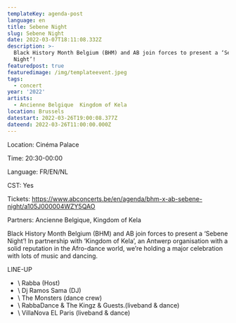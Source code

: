 ```yaml
---
templateKey: agenda-post
language: en
title: Sebene Night
slug: Sebene Night
date: 2022-03-07T18:11:08.332Z
description: >-
  Black History Month Belgium (BHM) and AB join forces to present a ‘Sebene
  Night’! 
featuredpost: true
featuredimage: /img/templateevent.jpeg
tags:
  - concert
year: '2022'
artists:
  - Ancienne Belgique  Kingdom of Kela
location: Brussels
datestart: 2022-03-26T19:00:08.377Z
dateend: 2022-03-26T11:00:00.000Z
---
```

Location: Cinéma Palace

Time: 20:30-00:00

Language: FR/EN/NL

CST: Yes

Tickets: https://www.abconcerts.be/en/agenda/bhm-x-ab-sebene-night/a105J000004WZY5QAO

Partners: Ancienne Belgique, Kingdom of Kela

Black History Month Belgium (BHM) and AB join forces to present a ‘Sebene Night’! In partnership with ‘Kingdom of Kela’, an Antwerp organisation with a solid reputation in the Afro-dance world, we’re holding a major celebration with lots of music and dancing.

LINE-UP

* \    Rabba (Host)
* \    Dj Ramos Sama (DJ)
* \    The Monsters (dance crew)
* \    RabbaDance & The Kingz & Guests.(liveband & dance)
* \    VillaNova EL Paris (liveband & dance)

